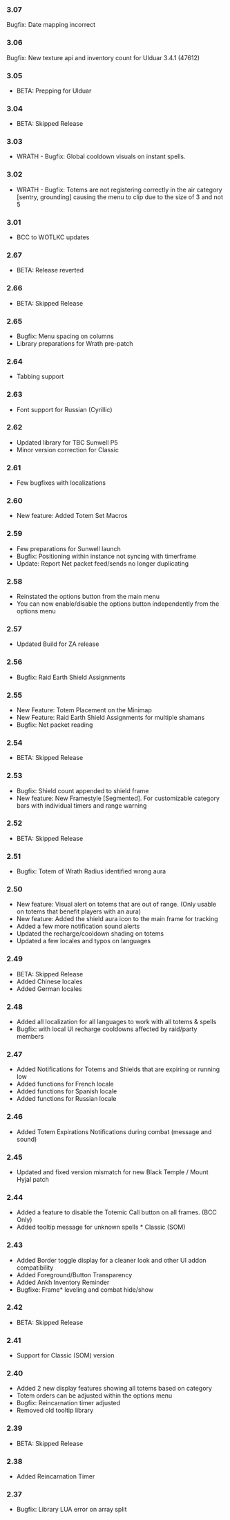 ### 3.07
Bugfix: Date mapping incorrect

### 3.06
Bugfix: New texture api and inventory count for Ulduar 3.4.1 (47612)

### 3.05
* BETA: Prepping for Ulduar

### 3.04
* BETA: Skipped Release

### 3.03
* WRATH - Bugfix: Global cooldown visuals on instant spells.

### 3.02
* WRATH - Bugfix: Totems are not registering correctly in the air category [sentry, grounding] causing the menu to clip due to the size of 3 and not 5

### 3.01
* BCC to WOTLKC updates

### 2.67
* BETA: Release reverted

### 2.66
* BETA: Skipped Release

### 2.65
* Bugfix: Menu spacing on columns
* Library preparations for Wrath pre-patch

### 2.64
* Tabbing support

### 2.63
* Font support for Russian (Cyrillic)

### 2.62
* Updated library for TBC Sunwell P5
* Minor version correction for Classic

### 2.61
* Few bugfixes with localizations

### 2.60
* New feature: Added Totem Set Macros

### 2.59
* Few preparations for Sunwell launch
* Bugfix: Positioning within instance not syncing with timerframe
* Update: Report Net packet feed/sends no longer duplicating

### 2.58
* Reinstated the options button from the main menu
* You can now enable/disable the options button independently from the options menu

### 2.57
* Updated Build for ZA release

### 2.56
* Bugfix: Raid Earth Shield Assignments

### 2.55
* New Feature: Totem Placement on the Minimap
* New Feature: Raid Earth Shield Assignments for multiple shamans
* Bugfix: Net packet reading

### 2.54
* BETA: Skipped Release

### 2.53
* Bugfix: Shield count appended to shield frame
* New feature: New Framestyle [Segmented]. For customizable category bars with individual timers and range warning

### 2.52
* BETA: Skipped Release

### 2.51
* Bugfix: Totem of Wrath Radius identified wrong aura

### 2.50
* New feature: Visual alert on totems that are out of range. (Only usable on totems that benefit players with an aura)
* New feature: Added the shield aura icon to the main frame for tracking
* Added a few more notification sound alerts
* Updated the recharge/cooldown shading on totems
* Updated a few locales and typos on languages

### 2.49
* BETA: Skipped Release
* Added Chinese locales
* Added German locales

### 2.48
* Added all localization for all languages to work with all totems & spells
* Bugfix: with local UI recharge cooldowns affected by raid/party members

### 2.47
* Added Notifications for Totems and Shields that are expiring or running low
* Added functions for French locale
* Added functions for Spanish locale
* Added functions for Russian locale

### 2.46
* Added Totem Expirations Notifications during combat (message and sound)

### 2.45
* Updated and fixed version mismatch for new Black Temple / Mount Hyjal patch

### 2.44
* Added a feature to disable the Totemic Call button on all frames. (BCC Only)
* Added tooltip message for unknown spells * Classic (SOM)

### 2.43
* Added Border toggle display for a cleaner look and other UI addon compatibility
* Added Foreground/Button Transparency
* Added Ankh Inventory Reminder
* Bugfixe: Frame* leveling and combat hide/show

### 2.42
* BETA: Skipped Release

### 2.41
* Support for Classic (SOM) version

### 2.40
* Added 2 new display features showing all totems based on category
* Totem orders can be adjusted within the options menu
* Bugfix: Reincarnation timer adjusted
* Removed old tooltip library

### 2.39
* BETA: Skipped Release

### 2.38
* Added Reincarnation Timer

### 2.37
* Bugfix: Library LUA error on array split
